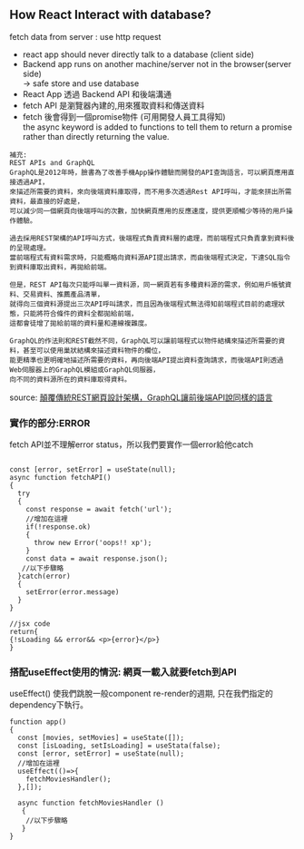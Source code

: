 <h2>How React Interact with database?</h2>
fetch data from server : use http request
<ul>
  <li> react app should never directly talk to a database (client side) </li>
<li> Backend app runs on another machine/server not in the browser(server side)<br/>
-> safe store and use database</li>
<li>React App 透過 Backend API 和後端溝通</li>
<li>fetch API 是瀏覽器內建的,用來獲取資料和傳送資料</li>
<li>fetch 後會得到一個promise物件 (可用開發人員工具得知)<br/>
the async keyword is added to functions to tell them to return a promise rather than directly returning the value.</li>
</ul>

```
補充:
REST APIs and GraphQL
GraphQL是2012年時，臉書為了改善手機App操作體驗而開發的API查詢語言，可以網頁應用直接透過API，
來描述所需要的資料，來向後端資料庫取得，而不用多次透過Rest API呼叫，才能來拼出所需資料，最直接的好處是，
可以減少同一個網頁向後端呼叫的次數，加快網頁應用的反應速度，提供更順暢少等待的用戶操作體驗。

過去採用REST架構的API呼叫方式，後端程式負責資料層的處理，而前端程式只負責拿到資料後的呈現處理。
當前端程式有資料需求時，只能概略向資料源API提出請求，而由後端程式決定，下達SQL指令到資料庫取出資料，再拋給前端。

但是，REST API每次只能呼叫單一資料源，同一網頁若有多種資料源的需求，例如用戶帳號資料、交易資料、推薦產品清單，
就得向三個資料源提出三次API呼叫請求，而且因為後端程式無法得知前端程式目前的處理狀態，只能將符合條件的資料全都拋給前端，
這都會徒增了拋給前端的資料量和連線複雜度。

GraphQL的作法則和REST截然不同，GraphQL可以讓前端程式以物件結構來描述所需要的資料，甚至可以使用巢狀結構來描述資料物件的欄位，
能更精準也更明確地描述所需要的資料，再向後端API提出資料查詢請求，而後端API則透過Web伺服器上的GraphQL模組或GraphQL伺服器，
向不同的資料源所在的資料庫取得資料。

```
source: <a href="https://www.ithome.com.tw/news/128334">顛覆傳統REST網頁設計架構，GraphQL讓前後端API說同樣的語言</a>
<h3>實作的部分:ERROR</h3>
fetch API並不理解error status，所以我們要實作一個error給他catch

```

const [error, setError] = useState(null);
async function fetchAPI()
{
  try
  {
    const response = await fetch('url');
    //增加在這裡
    if(!response.ok)
    {
      throw new Error('oops!! xp');
    }
    const data = await response.json();
   //以下步驟略
  }catch(error)
  {
    setError(error.message)
  }
}

//jsx code
return{
{!sLoading && error&& <p>{error}</p>}
}
```

<h3>搭配useEffect使用的情況: 網頁一載入就要fetch到API</h3>
useEffect() 使我們跳脫一般component re-render的週期, 只在我們指定的dependency下執行。

```
function app()
{
  const [movies, setMovies] = useState([]);
  const [isLoading, setIsLoading] = useStata(false);
  const [error, setError] = useState(null);
  //增加在這裡
  useEffect(()=>{
    fetchMoviesHandler();
  },[]);

  async function fetchMoviesHandler ()
   {
    //以下步驟略
   }
}
```
